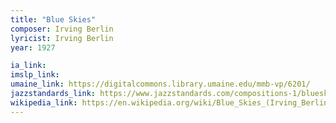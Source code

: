 ```yaml
---
title: "Blue Skies"
composer: Irving Berlin
lyricist: Irving Berlin
year: 1927

ia_link:
imslp_link:
umaine_link: https://digitalcommons.library.umaine.edu/mmb-vp/6201/
jazzstandards_link: https://www.jazzstandards.com/compositions-1/blueskies.htm
wikipedia_link: https://en.wikipedia.org/wiki/Blue_Skies_(Irving_Berlin_song)
---
```

